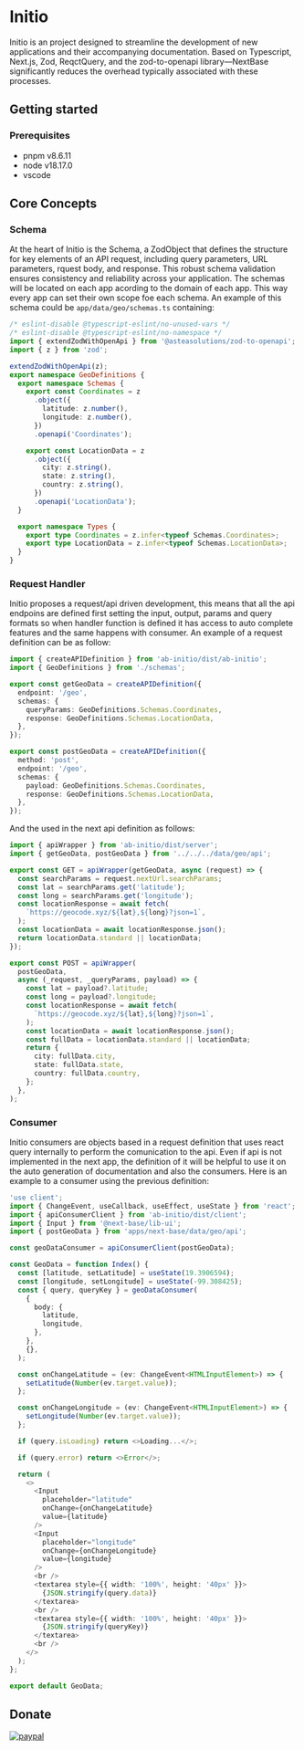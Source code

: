 # Initio

Initio is an project designed to streamline the development of new applications and their accompanying documentation. Based on Typescript, Next.js, Zod, ReqctQuery, and the zod-to-openapi library—NextBase significantly reduces the overhead typically associated with these processes.

## Getting started

### Prerequisites

- pnpm v8.6.11
- node v18.17.0
- vscode

## Core Concepts

### Schema

At the heart of Initio is the Schema, a ZodObject that defines the structure for key elements of an API request, including query parameters, URL parameters, rquest body, and response. This robust schema validation ensures consistency and reliability across your application. The schemas will be located on each app acording to the domain of each app. This way every app can set their own scope foe each schema. An example of this schema could be `app/data/geo/schemas.ts` containing:

```typescript
/* eslint-disable @typescript-eslint/no-unused-vars */
/* eslint-disable @typescript-eslint/no-namespace */
import { extendZodWithOpenApi } from '@asteasolutions/zod-to-openapi';
import { z } from 'zod';

extendZodWithOpenApi(z);
export namespace GeoDefinitions {
  export namespace Schemas {
    export const Coordinates = z
      .object({
        latitude: z.number(),
        longitude: z.number(),
      })
      .openapi('Coordinates');

    export const LocationData = z
      .object({
        city: z.string(),
        state: z.string(),
        country: z.string(),
      })
      .openapi('LocationData');
  }

  export namespace Types {
    export type Coordinates = z.infer<typeof Schemas.Coordinates>;
    export type LocationData = z.infer<typeof Schemas.LocationData>;
  }
}
```

### Request Handler

Initio proposes a request/api driven development, this means that all the api endpoins are defined first setting the input, output, params and query formats so when handler function is defined it has access to auto complete features and the same happens with consumer. An example of a request definition can be as follow:

```typescript
import { createAPIDefinition } from 'ab-initio/dist/ab-initio';
import { GeoDefinitions } from './schemas';

export const getGeoData = createAPIDefinition({
  endpoint: '/geo',
  schemas: {
    queryParams: GeoDefinitions.Schemas.Coordinates,
    response: GeoDefinitions.Schemas.LocationData,
  },
});

export const postGeoData = createAPIDefinition({
  method: 'post',
  endpoint: '/geo',
  schemas: {
    payload: GeoDefinitions.Schemas.Coordinates,
    response: GeoDefinitions.Schemas.LocationData,
  },
});
```

And the used in the next api definition as follows:

```typescript
import { apiWrapper } from 'ab-initio/dist/server';
import { getGeoData, postGeoData } from '../../../data/geo/api';

export const GET = apiWrapper(getGeoData, async (request) => {
  const searchParams = request.nextUrl.searchParams;
  const lat = searchParams.get('latitude');
  const long = searchParams.get('longitude');
  const locationResponse = await fetch(
    `https://geocode.xyz/${lat},${long}?json=1`,
  );
  const locationData = await locationResponse.json();
  return locationData.standard || locationData;
});

export const POST = apiWrapper(
  postGeoData,
  async (_request, _queryParams, payload) => {
    const lat = payload?.latitude;
    const long = payload?.longitude;
    const locationResponse = await fetch(
      `https://geocode.xyz/${lat},${long}?json=1`,
    );
    const locationData = await locationResponse.json();
    const fullData = locationData.standard || locationData;
    return {
      city: fullData.city,
      state: fullData.state,
      country: fullData.country,
    };
  },
);
```

### Consumer

Initio consumers are objects based in a request definition that uses react query internally to perform the comunication to the api. Even if api is not implemented in the next app, the definition of it will be helpful to use it on the auto generation of documentation and also the consumers. Here is an example to a consumer using the previous definition:

```typescript
'use client';
import { ChangeEvent, useCallback, useEffect, useState } from 'react';
import { apiConsumerClient } from 'ab-initio/dist/client';
import { Input } from '@next-base/lib-ui';
import { postGeoData } from 'apps/next-base/data/geo/api';

const geoDataConsumer = apiConsumerClient(postGeoData);

const GeoData = function Index() {
  const [latitude, setLatitude] = useState(19.3906594);
  const [longitude, setLongitude] = useState(-99.308425);
  const { query, queryKey } = geoDataConsumer(
    {
      body: {
        latitude,
        longitude,
      },
    },
    {},
  );

  const onChangeLatitude = (ev: ChangeEvent<HTMLInputElement>) => {
    setLatitude(Number(ev.target.value));
  };

  const onChangeLongitude = (ev: ChangeEvent<HTMLInputElement>) => {
    setLongitude(Number(ev.target.value));
  };

  if (query.isLoading) return <>Loading...</>;

  if (query.error) return <>Error</>;

  return (
    <>
      <Input
        placeholder="latitude"
        onChange={onChangeLatitude}
        value={latitude}
      />
      <Input
        placeholder="longitude"
        onChange={onChangeLongitude}
        value={longitude}
      />
      <br />
      <textarea style={{ width: '100%', height: '40px' }}>
        {JSON.stringify(query.data)}
      </textarea>
      <br />
      <textarea style={{ width: '100%', height: '40px' }}>
        {JSON.stringify(queryKey)}
      </textarea>
      <br />
    </>
  );
};

export default GeoData;
```

## Donate

[![paypal](https://www.paypalobjects.com/en_US/i/btn/btn_donateCC_LG.gif)](https://www.paypal.com/cgi-bin/webscr?cmd=_s-xclick&hosted_button_id=BTJPCXNPH43YC)
